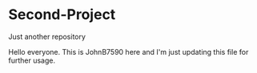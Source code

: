 # Second-Project
Just another repository

Hello everyone. This is JohnB7590 here and I'm just updating this file for further usage.
